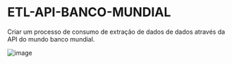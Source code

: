 # ETL-API-BANCO-MUNDIAL
Criar um processo de consumo de extração de dados de dados através da API do mundo banco mundial.




![image](https://github.com/laurindodumba/ETL-API-BANCO-MUNDIAL/assets/38964642/d5e5bd8a-062c-4788-a0fd-1a61b73c6add)



